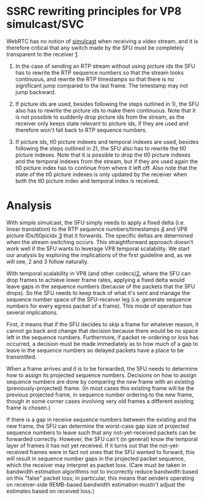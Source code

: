 # SSRC rewriting principles for VP8 simulcast/SVC

WebRTC has no notion of [simulcast][simulcast] when receiving a video stream,
and it is therefore critical that any switch made by the SFU must be completely
transparent to the receiver [1].

1) In the case of sending an RTP stream without using picture ids the SFU has
to rewrite the RTP sequence numbers so that the stream looks continuous, and
rewrite the RTP timestamps so that there is no significant jump compared to the
last frame. The timestamp may not jump backward.

2) If picture ids are used, besides following the steps outlined in 1), the SFU
also has to rewrite the picture ids to make them continuous. Note that it is
not possible to suddenly drop picture ids from the stream, as the receiver only
keeps state relevant to picture ids, if they are used and therefore won't fall
back to RTP sequence numbers.

3) If picture ids, tl0 picture indexes and temporal indexes are used, besides
following the steps outlined in 2), the SFU also has to rewrite the tl0 picture
indexes. Note that it is possible to drop the tl0 picture indexes and the
temporal indexes from the stream, but if they are used again the tl0 picture
index has to continue from where it left off. Also note that the state of the
tl0 picture indexes is only updated by the receiver when both the tl0 picture
index and temporal index is received.

# Analysis

With simple simulcast, the SFU simply needs to apply a fixed delta (i.e. linear
translation) to the RTP sequence numbers/timestamps [4] and VP8 
picture IDs/tl0picidx [3] that it forwards. The specific deltas are determined 
when the stream switching occurs. This straightforward approach doesn't work 
well if the SFU wants to leverage VP8 temporal scalability. We start our 
analysis by exploring the implications of the first guideline and, as we will 
see, 2 and 3 follow naturally.

With temporal scalability in VP8 (and other codecs)[2], where the SFU can drop frames to achieve
lower frame rates, applying a fixed delta would leave gaps in the sequence
numbers (because of the packets that the SFU drops). So the SFU needs to keep
track of what it's sent and manage the sequence number space of the
SFU-receiver leg (i.e. generate sequence numbers for every egress packet of a
frame). This mode of operation has several implications.

First, it means that if the SFU decides to skip a frame for whatever reason,
it cannot go back and change that decision because there would be no space left
in the sequence numbers.  Furthermore, if packet re-ordering or loss has occurred,
a decision must be made immediately as to how much of a gap to leave in the
sequence numbers so delayed packets have a place to be transmitted.

When a frame arrives and it is to be forwarded, the SFU needs to determine how to
assign its projected sequence numbers.  Decisions on how to assign sequence numbers
are done by comparing the _new_ frame with an _existing_ (previously-projected) frame.
(In most cases this existing frame will be the previous projected frame, in sequence number
ordering to the new frame, though in some corner cases involving very old frames
a different existing frame is chosen.)

If there is a gap in receive sequence numbers between the existing and the new frame,
the SFU can determine the worst-case gap size of projected sequence numbers to
leave such that any not-yet-received packets can be forwarded correctly.
However, the SFU can't (in general) know the temporal layer of frames it has
not yet received. If it turns out that the not-yet-received frames were in fact
not ones that the SFU wanted to forward, this will result in sequence number
gaps in the projected packet sequence, which the receiver may interpret as packet
loss.  (Care must be taken in bandwidth estimation algorithms not to incorrectly
reduce bandwidth based on this "false" packet loss; in particular, this means
that senders operating on receiver-side REMB-based bandwidth estimation mustn't
adjust the estimates based on received loss.)


[simulcast]: https://ieeexplore.ieee.org/abstract/document/7992929
[1]: https://groups.google.com/d/topic/discuss-webrtc/gik2VH4hUjk/discussion
[2]: https://webrtchacks.com/sfu-simulcast/
[3]: https://tools.ietf.org/html/rfc7741
[4]: https://tools.ietf.org/html/rfc3550

